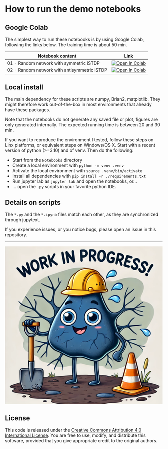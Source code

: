 # How to run the demo notebooks

## Google Colab

The simplest way to run these notebooks is by using Google Colab, following the links below. The training time is about 50 min.

| Notebook content | Link |
| - | --- |
|01 - Random network with symmetric iSTDP | [![Open In Colab](https://colab.research.google.com/assets/colab-badge.svg)](https://colab.research.google.com/github/comp-neural-circuits/structured-stabilization-in-recurrent-neural-circuits/blob/main/Notebooks/01_random_network_symmetric.ipynb) |
|02 - Random network with antisymmetric iSTDP | [![Open In Colab](https://colab.research.google.com/assets/colab-badge.svg)](https://colab.research.google.com/github/comp-neural-circuits/structured-stabilization-in-recurrent-neural-circuits/blob/main/Notebooks/02_random_network_antisymmetric.ipynb) |

## Local install

The main dependency for these scripts are numpy, Brian2, matplotlib. They might therefore work out-of-the-box in most environments that already have these packages.

Note that the notebooks do not generate any saved file or plot, figures are only generated internally. The expected running time is between 20 and 30 min.

If you want to reproduce the environment I tested, follow these steps on Linx platforms, or equivalent steps on Windows/OS X.  Start with a recent version of python (>=3.10) and of venv. Then do the following:
  - Start from the `Notebooks` directory
  - Create a local environment with `python -m venv .venv`
  - Activate the local environment with `source .venv/bin/activate` 
  - Install all dependencies with `pip install -r ./requirements.txt`
  - Run jupyter lab as `jupyter lab` and open the notebooks, or...
  - ... open the `.py` scripts in your favorite python IDE.

## Details on scripts

The `*.py` and the `*.ipynb` files match each other, as they are synchronized through jupytext.

If you experience issues, or you notice bugs, please open an issue in this repository.

---

<img src="../ImagesForReadme/work_in_progress.webp" alt="Work in progress!" width="600"/>


## License

This code is released under the [Creative Commons Attribution 4.0 International License](https://creativecommons.org/licenses/by/4.0/). You are free to use, modify, and distribute this software, provided that you give appropriate credit to the original authors.